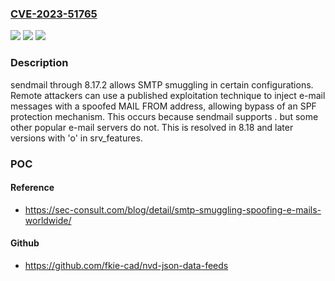 ### [CVE-2023-51765](https://cve.mitre.org/cgi-bin/cvename.cgi?name=CVE-2023-51765)
![](https://img.shields.io/static/v1?label=Product&message=n%2Fa&color=blue)
![](https://img.shields.io/static/v1?label=Version&message=n%2Fa&color=blue)
![](https://img.shields.io/static/v1?label=Vulnerability&message=n%2Fa&color=brighgreen)

### Description

sendmail through 8.17.2 allows SMTP smuggling in certain configurations. Remote attackers can use a published exploitation technique to inject e-mail messages with a spoofed MAIL FROM address, allowing bypass of an SPF protection mechanism. This occurs because sendmail supports <LF>.<CR><LF> but some other popular e-mail servers do not. This is resolved in 8.18 and later versions with 'o' in srv_features.

### POC

#### Reference
- https://sec-consult.com/blog/detail/smtp-smuggling-spoofing-e-mails-worldwide/

#### Github
- https://github.com/fkie-cad/nvd-json-data-feeds

